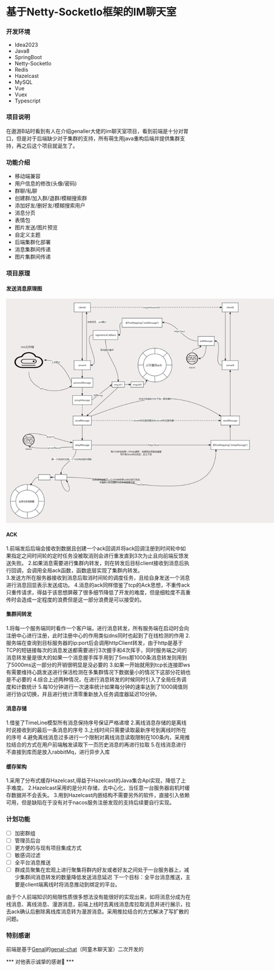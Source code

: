 ﻿# 基于Netty-SocketIo框架的IM聊天室

### 开发环境
- Idea2023
- Java8
- SpringBoot
- Netty-SocketIo
- Redis
- Hazelcast
- MySQL
- Vue 
- Vuex 
- Typescript
### 项目说明
在遨游B站时看到有人在介绍genaller大佬的im聊天室项目，看到前端是十分对胃口，但是对于后端缺少对于集群的支持，所有萌生用java重构后端并提供集群支持，再之后这个项目就诞生了。

### 功能介绍
- 移动端兼容
- 用户信息的修改(头像/密码)
- 群聊/私聊
- 创建群/加入群/退群/模糊搜索群
- 添加好友/删好友/模糊搜索用户
- 消息分页
- 表情包
- 图片发送/图片预览
- 自定义主题
- 后端集群化部署
- 消息集群间传递
- 图片集群间传递
### 项目原理
#### 发送消息原理图
<img src="./assets/send.png" style="max-width:800px">

#### ACK
1.前端发后后端会接收到数据且创建一个ack回调并将ack回调注册到时间轮中如果指定之间时间轮的定时任务没被取消则会进行重发直到3次为止且向前端反馈发送失败。
2.如果消息需要进行集群内转发，则在转发后目标client接收到消息后执行回调，会调用全局ack函数，函数底层实现了集群内转发。    
3.发送方所在服务器接收到消息后取消时间轮的调度任务，且给自身发送一个消息进行消息回显表示发送成功。
4.消息的ack同样借鉴了tcp的Ack思想，不重传ack只重传请求，得益于该思想屏蔽了很多细节降低了开发的难度，但是细粒度不高重传时会造成一定程度的浪费但是这一部分浪费是可以接受的。
#### 集群间转发
1.将每一个服务端同时看作一个客户端，进行消息转发，所有服务端在启动时会向注册中心进行注册，此时注册中心的作用类似dns同时也起到了在线检测的作用
2.服务端在查询到目标服务器的ip:port后会调用httpClient转发，由于http是基于TCP的短链接每次的消息发送都需要进行3次握手和4次挥手，同时服务端之间的消息转发量是很大的如果一个消息握手挥手用到了5ms那1000条消息转发则用到了5000ms这一部分的开销很明显是没必要的
3.如果一开始就用到tcp长连接即ws有需要维持心跳发送进行保活检测在多集群情况下数据量小的情况下这部分花销也是不必要的
4.综合上述两种情况，在进行消息转发的时候同时引入了全局任务调度和计数统计
5.每10分钟进行一次速率统计如果每分钟的速率达到了1000阈值则进行协议切换，并且进行统计清零重新放入任务调度器延迟10分钟。
#### 消息存储
1.借鉴了TimeLine模型所有消息保持序号保证严格递增
2.离线消息存储的是离线时说接收到的最后一条消息的序号
3.上线时间只需要读取最新序号到离线时所在的序号
4.避免离线消息过多进行一个限制对离线消息读取限制在100条内，采用推拉结合的方式在用户前端触发读取下一页历史消息的再进行拉取
5.在线消息进行不直接到库而是放入rabbitMq，进行异步入库
#### 缓存架构
1.采用了分布式缓存Hazelcast,得益于Hazelcast的Java集合Api实现，降低了上手难度。
2.Hazelcast采用的是分片存储，去中心化，当任意一台服务器宕机时缓存数据并不会丢失。
3.用到Hazelcast内嵌结构不需要另外的软件，直接引入依赖可用，但是缺陷在于没有对于nacos服务注册发现的支持后续要自行实现。
### 计划功能
* [ ] 加密群组
* [ ] 管理员后台
* [ ] 更方便的与现有项目集成方式
* [ ] 敏感词过滤
* [ ] 全平台消息推送
* [ ] 群成员聚集在宏观上进行聚集将群内好友或者好友之间处于一台服务器上，减少集群间消息转发的数量降低发送消息延迟
下一个目标：全平台消息推送，主要是client端离线时将消息推动到绑定的平台。

由于个人前端知识的局限性质很多想法没有能很好的实现出来，如将消息分成为在线消息、离线消息、漫游消息，前端上线时去离线消息库拉取消息并进行展示，拉去ack确认后删除离线库消息转为漫游消息。采用推拉结合的方式解决了写扩散的问题。

### 特别感谢
前端是基于[Genal](https://github.com/genaller)的[genal-chat](https://github.com/genaller/genal-chat)（阿童木聊天室）二次开发的

*** 对他表示诚挚的感谢🙏 ***

